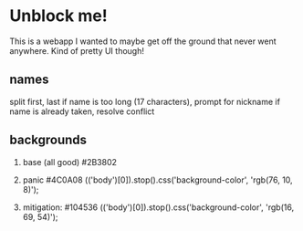Unblock me!
===========

This is a webapp I wanted to maybe get off the ground that never went anywhere.  Kind of pretty UI though!

names
-----
split first, last
if name is too long (17 characters), prompt for nickname
  if name is already taken, resolve conflict


backgrounds
-----------
1. base (all good) #2B3802

2. panic #4C0A08
$($('body')[0]).stop().css('background-color', 'rgb(76, 10, 8)');


3. mitigation: #104536
$($('body')[0]).stop().css('background-color', 'rgb(16, 69, 54)');


